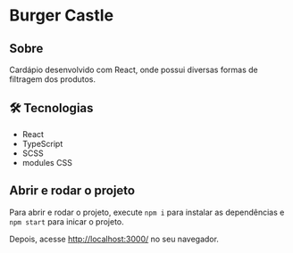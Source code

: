 # Burger Castle

## Sobre
Cardápio desenvolvido com React, onde possui diversas formas de filtragem dos produtos.

## 🛠 Tecnologias
- React
- TypeScript
- SCSS
- modules CSS

## Abrir e rodar o projeto

Para abrir e rodar o projeto, execute `npm i` para instalar as dependências e `npm start` para inicar o projeto.

Depois, acesse <a href="http://localhost:3000/">http://localhost:3000/</a> no seu navegador.

